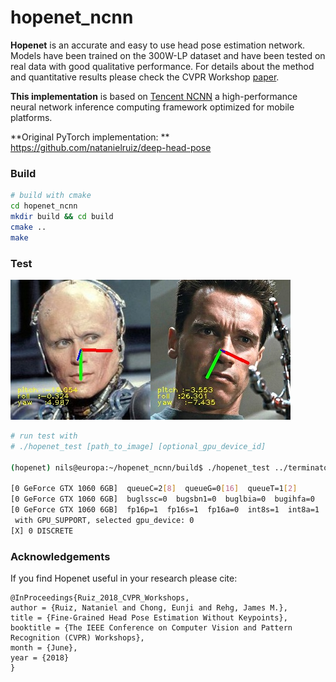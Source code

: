 # hopenet_ncnn
**Hopenet** is an accurate and easy to use head pose estimation network. Models have been trained on the 300W-LP dataset and have been tested on real data with good qualitative performance. For details about the method and quantitative results please check the CVPR Workshop [paper](https://arxiv.org/abs/1710.00925).

**This implementation** is based on [Tencent NCNN](https://github.com/Tencent/ncnn) a high-performance neural network inference computing framework optimized for mobile platforms.

**Original PyTorch implementation: ** https://github.com/natanielruiz/deep-head-pose

### Build ###

```bash
# build with cmake
cd hopenet_ncnn
mkdir build && cd build
cmake ..
make
```

### Test ###

![](doc/robocop.jpg)![](doc/terminator.jpg)

```bash
# run test with
# ./hopenet_test [path_to_image] [optional_gpu_device_id]

(hopenet) nils@europa:~/hopenet_ncnn/build$ ./hopenet_test ../terminator.jpg

[0 GeForce GTX 1060 6GB]  queueC=2[8]  queueG=0[16]  queueT=1[2]
[0 GeForce GTX 1060 6GB]  buglssc=0  bugsbn1=0  buglbia=0  bugihfa=0
[0 GeForce GTX 1060 6GB]  fp16p=1  fp16s=1  fp16a=0  int8s=1  int8a=1
 with GPU_SUPPORT, selected gpu_device: 0
[X] 0 DISCRETE
```

### Acknowledgements ###

If you find Hopenet useful in your research please cite:

```
@InProceedings{Ruiz_2018_CVPR_Workshops,
author = {Ruiz, Nataniel and Chong, Eunji and Rehg, James M.},
title = {Fine-Grained Head Pose Estimation Without Keypoints},
booktitle = {The IEEE Conference on Computer Vision and Pattern Recognition (CVPR) Workshops},
month = {June},
year = {2018}
}
```